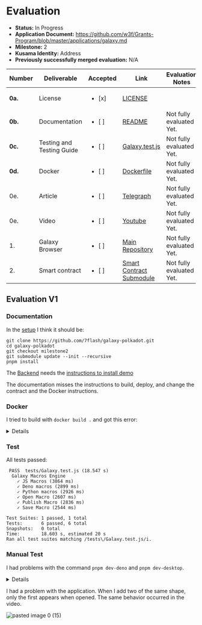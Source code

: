 # Evaluation

- **Status:** In Progress
- **Application Document:** https://github.com/w3f/Grants-Program/blob/master/applications/galaxy.md
- **Milestone:** 2
- **Kusama Identity:** Address
- **Previously successfully merged evaluation:** N/A

| Number | Deliverable | Accepted | Link | Evaluation Notes |
| ------ | ----------- | -------- | ---- |----------------- |
| **0a.** | License |<ul><li>[x] </li></ul>| [LICENSE](https://github.com/7flash/galaxy-polkadot/blob/f97d5e2e5eab3322782f72d3b469d11cbf7e94a9/LICENSE) |  |
| **0b.** | Documentation |<ul><li>[ ] </li></ul>|  [README](https://github.com/7flash/galaxy-polkadot/blob/f97d5e2e5eab3322782f72d3b469d11cbf7e94a9/README.md) | Not fully evaluated Yet. |
| **0c.** | Testing and Testing Guide |<ul><li>[ ] </li></ul>|  [Galaxy.test.js](https://github.com/7flash/galaxy-polkadot/blob/f97d5e2e5eab3322782f72d3b469d11cbf7e94a9/tests/Galaxy.test.js) | Not fully evaluated Yet. |
| **0d.** | Docker |<ul><li>[ ] </li></ul>|  [Dockerfile](https://github.com/7flash/galaxy-polkadot/blob/f97d5e2e5eab3322782f72d3b469d11cbf7e94a9/Dockerfile) | Not fully evaluated Yet. |
| 0e. | Article |<ul><li>[ ] </li></ul>|  [Telegraph](https://telegra.ph/Galaxy-Browser-v111-09-28) | Not fully evaluated Yet. |
| 0e. | Video |<ul><li>[ ] </li></ul>|  [Youtube](https://www.youtube.com/watch?v=U1TshR00K8Q) | Not fully evaluated Yet. |
| 1. | Galaxy Browser |<ul><li>[ ] </li></ul>|  [Main Repository](https://github.com/7flash/galaxy-polkadot/tree/f97d5e2e5eab3322782f72d3b469d11cbf7e94a9) | Not fully evaluated Yet. |
| 2. | Smart contract |<ul><li>[ ] </li></ul>|  [Smart Contract Submodule](https://github.com/7flash/galaxy-polkadot-contract/tree/74b38eafc673a9f1b5d8541a4f43b31cd644db01) | Not fully evaluated Yet. |

## Evaluation V1

### Documentation

In the [setup](https://github.com/7flash/galaxy-polkadot/blob/f97d5e2e5eab3322782f72d3b469d11cbf7e94a9/README.md#setup) I think it should be:

```
git clone https://github.com/7flash/galaxy-polkadot.git
cd galaxy-polkadot
git checkout milestone2
git submodule update --init --recursive
pnpm install
```

The [Backend](https://github.com/7flash/galaxy-polkadot/blob/f97d5e2e5eab3322782f72d3b469d11cbf7e94a9/README.md#backend) needs the [instructions to install demo](https://docs.deno.com/runtime/manual/getting_started/installation)

The documentation misses the instructions to build, deploy, and change the contract and the Docker instructions.

### Docker

I tried to build with `docker build .` and got this error:

<details>

```
user@localhost:~/Documents/galaxy/galaxy-polkadot$ docker build .
[+] Building 286.5s (10/13)                                                                                                                                                                                        
 => [internal] load build definition from Dockerfile                                                                                                                                                          0.0s
 => => transferring dockerfile: 226B                                                                                                                                                                          0.0s
 => [internal] load .dockerignore                                                                                                                                                                             0.0s
 => => transferring context: 2B                                                                                                                                                                               0.0s
 => [internal] load metadata for docker.io/library/nginx:stable-alpine                                                                                                                                        1.5s
 => [internal] load metadata for docker.io/library/node:16                                                                                                                                                    1.5s
 => CACHED [production 1/2] FROM docker.io/library/nginx:stable-alpine@sha256:76ca7f6bfe01c3e22e3af85fd37c30149ece3ac2a444973687cab1765abca115                                                                0.0s
 => [build 1/6] FROM docker.io/library/node:16@sha256:f77a1aef2da8d83e45ec990f45df50f1a286c5fe8bbfb8c6e4246c6389705c0b                                                                                        0.0s
 => [internal] load build context                                                                                                                                                                             1.9s
 => => transferring context: 9.20MB                                                                                                                                                                           1.7s
 => CACHED [build 2/6] WORKDIR /app                                                                                                                                                                           0.0s
 => CACHED [build 3/6] COPY package.json ./                                                                                                                                                                   0.0s
 => ERROR [build 4/6] RUN yarn install                                                                                                                                                                      283.1s
------                                                                                                                                                                                                             
 > [build 4/6] RUN yarn install:                                                                                                                                                                                   
#0 0.409 yarn install v1.22.19                                                                                                                                                                                     
#0 0.431 info No lockfile found.                                                                                                                                                                                   
#0 0.437 [1/4] Resolving packages...                                                                                                                                                                               
#0 48.98 warning kubo-rpc-client > ipfs-core-utils@0.18.1: js-IPFS has been deprecated in favour of Helia - please see https://github.com/ipfs/js-ipfs/issues/4336 for details                                     
#0 52.87 warning kubo-rpc-client > ipfs-core-utils > ipfs-core-types@0.14.1: js-IPFS has been deprecated in favour of Helia - please see https://github.com/ipfs/js-ipfs/issues/4336 for details
#0 129.3 [2/4] Fetching packages...
#0 148.4 warning @puppeteer/browsers@0.5.0: Invalid bin entry for "@puppeteer/browsers" (in "@puppeteer/browsers").
#0 281.8 error @multiformats/multiaddr@12.1.7: The engine "node" is incompatible with this module. Expected version ">=18.0.0". Got "16.20.2"
#0 281.8 error Found incompatible module.
#0 281.8 info Visit https://yarnpkg.com/en/docs/cli/install for documentation about this command.
------
Dockerfile:4
--------------------
   2 |     WORKDIR /app
   3 |     COPY package.json ./
   4 | >>> RUN yarn install
   5 |     COPY . .
   6 |     RUN yarn build
--------------------
ERROR: failed to solve: process "/bin/sh -c yarn install" did not complete successfully: exit code: 1
```

</details>

### Test

All tests passed:

```
 PASS  tests/Galaxy.test.js (18.547 s)
  Galaxy Macros Engine
    ✓ JS Macros (3864 ms)
    ✓ Deno macros (2899 ms)
    ✓ Python macros (2926 ms)
    ✓ Open Macro (2607 ms)
    ✓ Publish Macro (2836 ms)
    ✓ Save Macro (2544 ms)

Test Suites: 1 passed, 1 total
Tests:       6 passed, 6 total
Snapshots:   0 total
Time:        18.603 s, estimated 20 s
Ran all test suites matching /tests\/Galaxy.test.js/i.
```

### Manual Test

I had problems with the command `pnpm dev-deno` and `pnpm dev-desktop`.

<details>

pnpm dev-deno
```
user@localhost:~/Documents/galaxy/galaxy-polkadot$ pnpm dev-deno

> galaxydo@0.0.2 dev-deno /home/user/Documents/galaxy/galaxy-polkadot
> cd desktop && DEV=true deno run --allow-all --unstable main.ts

DEBUG Checking for Deno configurations...
error: Uncaught (in promise) Error: File not found "./webui/dist/webui-2.dylib"
  	throw new WebUIError(`File not found "${options.libPath}"`);
        	^
	at new WebUI (file:///home/user/Documents/galaxy/galaxy-polkadot/desktop/deno-webui/src/webui.ts:51:13)
	at file:///home/user/Documents/galaxy/galaxy-polkadot/desktop/main.ts:6:21
	at eventLoopTick (ext:core/01_core.js:183:11)
 ELIFECYCLE  Command failed with exit code 1.
```

I changed the file `webui-2.so` to `webui-2.dylib`, and the backend seems to work with this change. Correct me if this is wrong.

pnpm dev-desktop
```
> galaxydo@0.0.2 dev-desktop /home/user/Documents/galaxy/galaxy-polkadot
> vite build && cd desktop && DEV=true deno run --allow-all --unstable main.ts

▲ [WARNING] Duplicate key "skipLibCheck" in object literal [duplicate-object-key]

    tsconfig.json:22:2:
      22 │   "skipLibCheck": true,
         ╵   ~~~~~~~~~~~~~~

  The original key "skipLibCheck" is here:

    tsconfig.json:6:4:
      6 │     "skipLibCheck": true,
        ╵     ~~~~~~~~~~~~~~

▲ [WARNING] Duplicate key "noUnusedLocals" in object literal [duplicate-object-key]

    tsconfig.json:23:2:
      23 │   "noUnusedLocals": false,
         ╵   ~~~~~~~~~~~~~~~~

  The original key "noUnusedLocals" is here:

    tsconfig.json:18:4:
      18 │     "noUnusedLocals": true,
         ╵     ~~~~~~~~~~~~~~~~

▲ [WARNING] Duplicate key "noUnusedParameters" in object literal [duplicate-object-key]

    tsconfig.json:24:2:
      24 │   "noUnusedParameters": false
         ╵   ~~~~~~~~~~~~~~~~~~~~

  The original key "noUnusedParameters" is here:

    tsconfig.json:19:4:
      19 │     "noUnusedParameters": true,
         ╵     ~~~~~~~~~~~~~~~~~~~~

vite v4.3.0 building for production...
<script src="/webui.js"> in "/index.html" can't be bundled without type="module" attribute
transforming (51) node_modules/.pnpm/nanoid@5.0.1/node_modules/nanoid/url-alphabet/index.js[plugin:vite:resolve] Module "util" has been externalized for browser compatibility, imported by "/home/user/Documents/galaxy/galaxy-polkadot/node_modules/.pnpm/useink@1.14.1_react@18.2.0_ws@8.14.2/node_modules/useink/dist/chunk-CFOEQQMR.mjs". See http://vitejs.dev/guide/troubleshooting.html#module-externalized-for-browser-compatibility for more details.
[plugin:vite:resolve] Module "crypto" has been externalized for browser compatibility, imported by "/home/user/Documents/galaxy/galaxy-polkadot/node_modules/.pnpm/useink@1.14.1_react@18.2.0_ws@8.14.2/node_modules/useink/dist/chunk-CFOEQQMR.mjs". See http://vitejs.dev/guide/troubleshooting.html#module-externalized-for-browser-compatibility for more details.
transforming (765) node_modules/.pnpm/@polkadot+networks@12.1.1/node_modules/@polkadot/networks/defaults/testnets.jsnode_modules/.pnpm/@protobufjs+inquire@1.1.0/node_modules/@protobufjs/inquire/index.js (12:18) Use of eval in "node_modules/.pnpm/@protobufjs+inquire@1.1.0/node_modules/@protobufjs/inquire/index.js" is strongly discouraged as it poses security risks and may cause issues with minification.
node_modules/.pnpm/useink@1.14.1_react@18.2.0_ws@8.14.2/node_modules/useink/dist/chunk-CFOEQQMR.mjs (15570:69) "webcrypto" is not exported by "__vite-browser-external", imported by "node_modules/.pnpm/useink@1.14.1_react@18.2.0_ws@8.14.2/node_modules/useink/dist/chunk-CFOEQQMR.mjs".
✓ 787 modules transformed.
dist/index.html                     0.49 kB │ gzip:   0.31 kB
dist/assets/index-0aca65c4.css      2.65 kB │ gzip:   0.93 kB
dist/assets/index-e9f786d2.js     289.17 kB │ gzip: 194.27 kB
dist/assets/index-4dec8ed1.js   2,701.47 kB │ gzip: 829.95 kB

(!) Some chunks are larger than 500 kBs after minification. Consider:
- Using dynamic import() to code-split the application
- Use build.rollupOptions.output.manualChunks to improve chunking: https://rollupjs.org/configuration-options/#output-manualchunks
- Adjust chunk size limit for this warning via build.chunkSizeWarningLimit.
✓ built in 8.49s
DEBUG Checking for Deno configurations...
[User] webui_new_window()...
[Core]		WebUI v2.4.0 
[Core]		_webui_init()...
[Core]		_webui_get_current_path()...
[Core]		_webui_malloc([4096])...
[Core]		_webui_ptr_add(0x0x55f6338c0430) -> Allocate 8192 bytes
[Core]		_webui_malloc([4096])...
[Core]		_webui_ptr_add(0x0x55f6338c2440) -> Allocate 8192 bytes
[User] webui_get_new_window_id()...
[Core]		_webui_malloc([4288])...
[Core]		_webui_ptr_add(0x0x55f6338c4450) -> Allocate 8192 bytes
[Core]		_webui_malloc([4096])...
[Core]		_webui_ptr_add(0x0x55f6338c6460) -> Allocate 8192 bytes
[Core]		_webui_malloc([4096])...
[Core]		_webui_ptr_add(0x0x55f6338c8470) -> Allocate 8192 bytes
[Core]		_webui_is_empty()...
[User] webui_new_window() -> New window #1 @ 0x0x55f6338c4450
[User] webui_set_profile([], [])...
[Core]		_webui_strlen()...
[Core]		_webui_is_empty()...
[Core]		_webui_malloc([0])...
[Core]		_webui_ptr_add(0x0x55f63389dfa0) -> Allocate 4 bytes
[Core]		_webui_strlen()...
[Core]		_webui_is_empty()...
[Core]		_webui_malloc([0])...
[Core]		_webui_ptr_add(0x0x55f63389dfc0) -> Allocate 4 bytes
Last download date from metadata: 2023-09-28T12:02:27.244Z
Debug mode: Loading local files only...
.git 29
vite.svg 1497
index.html 492
index-4dec8ed1.js 2702757
index-0aca65c4.css 2653
index-e9f786d2.js 289172
error: Uncaught (in promise) NotFound: No such file or directory (os error 2): readdir '../dist/excalidraw-assets'
    for await (const entry of Deno.readDir(path)) {
                     ^
    at async Object.[Symbol.asyncIterator] (ext:deno_fs/30_fs.js:161:19)
    at async loadFilesAsync (file:///home/user/Documents/galaxy/galaxy-polkadot/desktop/main.ts:126:22)
    at async getFiles (file:///home/user/Documents/galaxy/galaxy-polkadot/desktop/main.ts:158:14)
    at async file:///home/user/Documents/galaxy/galaxy-polkadot/desktop/main.ts:180:17
 ELIFECYCLE  Command failed with exit code 1.
```

The rebuild isn't generating the excalidraw-assets.

</details>

I had a problem with the application. When I add two of the same shape, only the first appears when opened. The same behavior occurred in the video.

![pasted image 0 (15)](https://github.com/w3f/Grant-Milestone-Delivery/assets/112647953/8be59708-3065-4bfe-9ed5-a35d9069ba5c)

